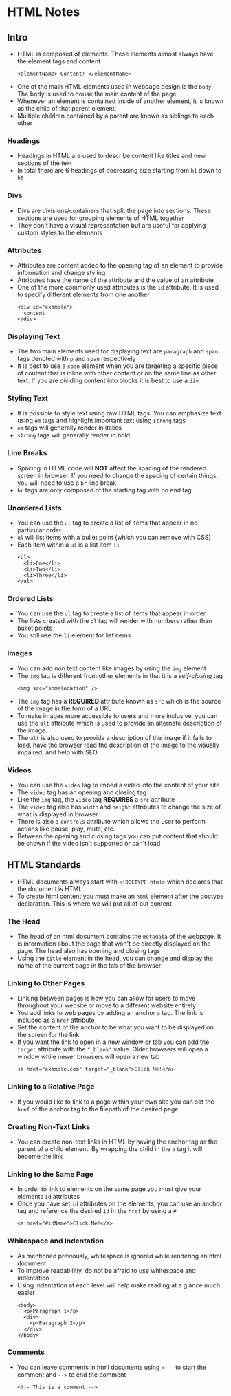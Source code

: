 # HTML Notes
## Intro
- HTML is composed of elements.  These elements almost always have the element tags and content
  ```
  <elementName> Content! </elementName>
  ```
- One of the main HTML elements used in webpage design is the `body`.  The body is used to house the main content of the page
- Whenever an element is contained inside of another element, it is known as the child of that parent element.
- Multiple children contained by a parent are known as siblings to each other

### Headings
- Headings in HTML are used to describe content like titles and new sections of the text
- In total there are 6 headings of decreasing size starting from `h1` down to `h6`

### Divs
- Divs are divisions/containers that split the page into sections.  These sections are used for grouping elements of HTML together
- They don't have a visual representation but are useful for applying custom styles to the elements

### Attributes
- Attributes are content added to the opening tag of an element to provide information and change styling
- Attributes have the name of the attribute and the value of an attribute
- One of the more commonly used attributes is the `id` attribute.  It is used to specify different elements from one another
  ```
  <div id="example">
    content
  </div>
  ```

### Displaying Text
- The two main elements used for displaying text are `paragraph` and `span` tags denoted with `p` and `span` respectively
- It is best to use a `span` element when you are targeting a specific piece of content that is inline with other content or on the same line as other text.  If you are dividing content into blocks it is best to use a `div`

### Styling Text
- It is possible to style text using raw HTML tags.  You can emphasize text using `em` tags and highlight important text using `strong` tags
- `em` tags will generally render in italics
- `strong` tags will generally render in bold

### Line Breaks
- Spacing in HTML code will **NOT** affect the spacing of the rendered screen in browser.  If you need to change the spacing of certain things, you will need to use a `br` line break
- `br` tags are only composed of the starting tag with no end tag

### Unordered Lists
- You can use the `ul` tag to create a list of items that appear in no particular order
- `ul` will list items with a bullet point (which you can remove with CSS)
- Each item within a `ul` is a list item `li`
  ```
  <ul>
    <li>One</li>
    <li>Two</li>
    <li>Three</li>
  </ul>
  ```

### Ordered Lists
- You can use the `ol` tag to create a list of items that appear in order
- The lists created with the `ol` tag will render with numbers rather than bullet points
- You still use the `li` element for list items

### Images
- You can add non text content like images by using the `img` element
- The `img` tag is different from other elements in that it is a *self-closing* tag
  ```
  <img src="somelocation" />
  ```
- The `img` tag has a **REQUIRED** attribute known as `src` which is the source of the image in the form of a URL 
- To make images more accessible to users and more inclusive, you can use the `alt` attribute which is used to provide an alternate description of the image
- The `alt` is also used to provide a description of the image if it fails to load, have the browser read the description of the image to the visually impaired, and help with SEO 

### Videos
- You can use the `video` tag to imbed a video into the content of your site
- The `video` tag has an opening and closing tag
- Like the `img` tag, the `video` tag **REQUIRES** a `src` attribute
- The `video` tag also has `width` and `height` attributes to change the size of what is displayed in browser
- There is also a `controls` attribute which allows the user to perform actions like pause, play, mute, etc.
- Between the opening and closing tags you can put content that should be shown if the video isn't supported or can't load

## HTML Standards
- HTML documents always start with `<!DOCTYPE html>` which declares that the document is HTML
- To create html content you must make an `html` element after the doctype declaration.  This is where we will put all of out content

### The Head
- The head of an html document contains the `metadata` of the webpage.  It is information about the page that won't be directly displayed on the page.  The head also has opening and closing tags
- Using the `title` element in the head, you can change and display the name of the current page in the tab of the browser

### Linking to Other Pages
- Linking between pages is how you can allow for users to move throughout your website or move to a different website entirely
- You add links to web pages by adding an anchor `a` tag.  The link is included as a `href` attribute
- Set the content of the anchor to be what you want to be displayed on the screen for the link
- If you want the link to open in a new window or tab you can add the `target` attribute with the `"_blank"` value.  Older browsers will open a window while newer browsers will open a new tab
  ```
  <a href="example.com" target="_blank">Click Me!</a>
  ```

### Linking to a Relative Page
- If you would like to link to a page within your own site you can set the `href` of the anchor tag to the filepath of the desired page

### Creating Non-Text Links
- You can create non-text links in HTML by having the anchor tag as the parent of a child element.  By wrapping the child in the `a` tag it will become the link

### Linking to the Same Page
- In order to link to elements on the same page you must give your elements `id` attributes
- Once you have set `id` attributes on the elements, you can use an anchor tag and reference the desired `id` in the `href` by using a `#`
  ```
  <a href="#idName">Click Me!</a>
  ```

### Whitespace and Indentation
- As mentioned previously, whitespace is ignored while rendering an html document
- To improve readabilitiy, do not be afraid to use whitespace and indentation
- Using indentation at each level will help make reading at a glance much easier
  ```
  <body>
    <p>Paragraph 1</p>
    <div>
      <p>Paragraph 2</p>
    </div>
  </body>
  ```

### Comments
- You can leave comments in html documents using `<!--` to start the comment and `-->` to end the comment
  ```
  <!-- This is a comment -->
  ```
  